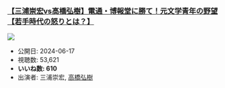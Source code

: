 ### [【三浦崇宏vs高橋弘樹】電通・博報堂に勝て！元文学青年の野望【若手時代の怒りとは？】](https://www.youtube.com/watch?v=NjvgFQ7T7Fc)
[![](https://img.youtube.com/vi/NjvgFQ7T7Fc/sddefault.jpg)](https://www.youtube.com/watch?v=NjvgFQ7T7Fc)
-   公開日: 2024-06-17
-   視聴数: 53,621
-   **いいね数: 610**
-   出演者: 三浦崇宏, [高橋弘樹](/rehacq_fan/people/高橋弘樹 "wikilink")

